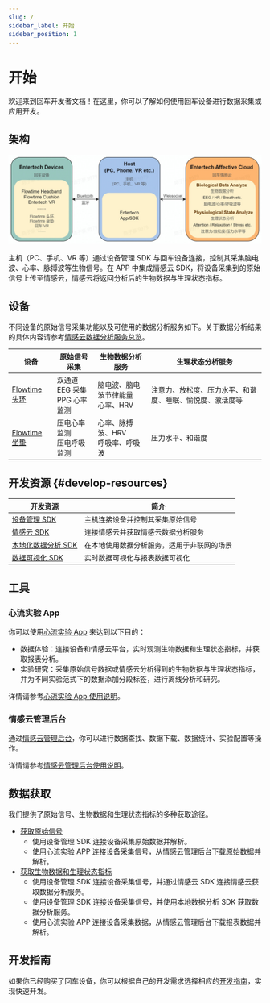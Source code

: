 ```yaml
---
slug: /
sidebar_label: 开始
sidebar_position: 1
---
```


# 开始

欢迎来到回车开发者文档！在这里，你可以了解如何使用回车设备进行数据采集或应用开发。

## 架构

![架构](./image/structure.jpg)

主机（PC、手机、VR 等）通过设备管理 SDK 与回车设备连接，控制其采集脑电波、心率、脉搏波等生物信号。在 APP 中集成情感云 SDK，将设备采集到的原始信号上传至情感云，情感云将返回分析后的生物数据与生理状态指标。

## 设备

不同设备的原始信号采集功能以及可使用的数据分析服务如下。关于数据分析结果的具体内容请参考[情感云数据分析服务总览](./affective-cloud/data-analysis-service#data-analysis-service-overview)。

| 设备 | 原始信号采集 | 生物数据分析服务 | 生理状态分析服务 |
| ---- | ------- | ------- | ------- |
| [Flowtime 头环](./devices/flowtime-headband) |  双通道 EEG 采集<br/>PPG 心率监测 | 脑电波、脑电波节律能量<br/>心率、HRV | 注意力、放松度、压力水平、和谐度、睡眠、愉悦度、激活度等 |
| [Flowtime 坐垫](./devices/flowtime-cushion) |  压电心率监测<br/>压电呼吸监测 | 心率、脉搏波、HRV<br/>呼吸率、呼吸波 | 压力水平、和谐度 |

## 开发资源 {#develop-resources}

| 开发资源 | 简介 |
| --- | --- |
| [设备管理 SDK](./devices#develop-resources) | 主机连接设备并控制其采集原始信号 |
| [情感云 SDK](./affective-cloud/develop-resources#affective-cloud-sdk) | 连接情感云并获取情感云数据分析服务 |
| [本地化数据分析 SDK](./affective-cloud/develop-resources#local-data-analysis) | 在本地使用数据分析服务，适用于非联网的场景 |
| [数据可视化 SDK](./affective-cloud/develop-resources#data-visualization-sdk) | 实时数据可视化与报表数据可视化 |

## 工具

### 心流实验 App

你可以使用[心流实验 App](http://fir.entertech.cn/yujx) 来达到以下目的：

- 数据体验：连接设备和情感云平台，实时观测生物数据和生理状态指标，并获取报表分析。
- 实验研究：采集原始信号数据或情感云分析得到的生物数据与生理状态指标，并为不同实验范式下的数据添加分段标签，进行离线分析和研究。

详情请参考[心流实验 App 使用说明](https://entertech.feishu.cn/docx/Cc9MdR8GdoIrhdx1Unmc48G8nQd)。

### 情感云管理后台

通过[情感云管理后台](http://admin.affectivecloud.cn)，你可以进行数据查找、数据下载、数据统计、实验配置等操作。

详情请参考[情感云管理后台使用说明](https://entertech.feishu.cn/docx/IJaYdP3JvoyWMLxhtzlcfN7rnwd)。

## 数据获取

我们提供了原始信号、生物数据和生理状态指标的多种获取途径。

- [获取原始信号](./data/get-data/get-raw-signals)
  - 使用设备管理 SDK 连接设备采集原始数据并解析。
  - 使用心流实验 APP 连接设备采集信号，从情感云管理后台下载原始数据并解析。
- [获取生物数据和生理状态指标](./data/get-data/get-biological-data-and-physiological-state-metrics)
  - 使用设备管理 SDK 连接设备采集信号，并通过情感云 SDK 连接情感云获取数据分析服务。
  - 使用设备管理 SDK 连接设备采集信号，并使用本地数据分析 SDK 获取数据分析服务。
  - 使用心流实验 APP 连接设备采集数据，从情感云管理后台下载报表数据并解析。

## 开发指南

如果你已经购买了回车设备，你可以根据自己的开发需求选择相应的[开发指南](./guides)，实现快速开发。